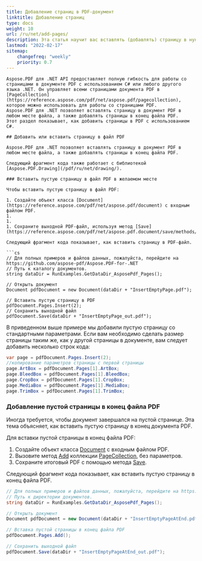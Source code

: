```yaml
---
title: Добавление страниц в PDF-документ
linktitle: Добавление страниц
type: docs
weight: 10
url: /ru/net/add-pages/
description: Эта статья научит вас вставлять (добавлять) страницу в нужное место PDF-файла. Узнайте, как перемещать, удалять (удалять) страницы из PDF-файла с помощью C#.
lastmod: "2022-02-17"
sitemap:
    changefreq: "weekly"
    priority: 0.7
---
```

<script type="application/ld+json">
{
    "@context": "https://schema.org",
    "@type": "TechArticle",
    "headline": "Добавление страниц в PDF с помощью C#",
    "alternativeHeadline": "Как добавить страницы в документ PDF",
    "author": {
        "@type": "Person",
        "name":"Анастасия Голубь",
        "givenName": "Анастасия",
        "familyName": "Голубь",
        "url":"https://www.linkedin.com/in/anastasiia-holub-750430225/"
    },
    "genre": "генерация документов PDF",
    "keywords": "pdf, c#, добавить страницу pdf, вставить страницу pdf",
    "wordcount": "302",
    "proficiencyLevel":"Начинающий",
    "publisher": {
        "@type": "Organization",
        "name": "Команда документации Aspose.PDF",
        "url": "https://products.aspose.com/pdf",
        "logo": "https://www.aspose.cloud/templates/aspose/img/products/pdf/aspose_pdf-for-net.svg",
        "alternateName": "Aspose",
        "sameAs": [
            "https://facebook.com/aspose.pdf/",
            "https://twitter.com/asposepdf",
            "https://www.youtube.com/channel/UCmV9sEg_QWYPi6BJJs7ELOg/featured",
            "https://www.linkedin.com/company/aspose",
            "https://stackoverflow.com/questions/tagged/aspose",
            "https://aspose.quora.com/",
            "https://aspose.github.io/"
        ],
        "contactPoint": [
            {
                "@type": "ContactPoint",
                "telephone": "+1 903 306 1676",
                "contactType": "sales",
                "areaServed": "US",
                "availableLanguage": "en"
            },
            {
                "@type": "ContactPoint",
                "telephone": "+44 141 628 8900",
                "contactType": "sales",
                "areaServed": "GB",
                "availableLanguage": "en"
            },
            {
                "@type": "ContactPoint",
                "telephone": "+61 2 8006 6987",
                "contactType": "sales",
                "areaServed": "AU",
                "availableLanguage": "en"
            }
        ]
    },
    "url": "/net/add-pages/",
    "mainEntityOfPage": {
        "@type": "WebPage",
        "@id": "/net/add-pages/"
    },
    "dateModified": "2022-02-04",
    "description": "Эта статья научит вас вставлять (добавлять) страницу в нужное место PDF-файла. Узнайте, как перемещать, удалять (удалять) страницы из PDF-файла с помощью C#."
}
</script>
```
Aspose.PDF для .NET API предоставляет полную гибкость для работы со страницами в документе PDF с использованием C# или любого другого языка .NET. Он управляет всеми страницами документа PDF в [PageCollection](https://reference.aspose.com/pdf/net/aspose.pdf/pagecollection), которое можно использовать для работы со страницами PDF.
Aspose.PDF для .NET позволяет вставлять страницу в документ PDF в любом месте файла, а также добавлять страницы в конец файла PDF.
Этот раздел показывает, как добавить страницы в PDF с использованием C#.

## Добавить или вставить страницу в файл PDF

Aspose.PDF для .NET позволяет вставлять страницу в документ PDF в любом месте файла, а также добавлять страницы в конец файла PDF.

Следующий фрагмент кода также работает с библиотекой [Aspose.PDF.Drawing](/pdf/ru/net/drawing/).

### Вставить пустую страницу в файл PDF в желаемом месте

Чтобы вставить пустую страницу в файл PDF:

1. Создайте объект класса [Document](https://reference.aspose.com/pdf/net/aspose.pdf/document) с входным файлом PDF.
1.
1.
1. Сохраните выходной PDF-файл, используя метод [Save](https://reference.aspose.com/pdf/net/aspose.pdf.document/save/methods/4).

Следующий фрагмент кода показывает, как вставить страницу в PDF-файл.

```cs
// Для полных примеров и файлов данных, пожалуйста, перейдите на https://github.com/aspose-pdf/Aspose.PDF-for-.NET
// Путь к каталогу документов.
string dataDir = RunExamples.GetDataDir_AsposePdf_Pages();

// Открыть документ
Document pdfDocument = new Document(dataDir + "InsertEmptyPage.pdf");

// Вставить пустую страницу в PDF
pdfDocument.Pages.Insert(2);
// Сохранить выходной файл
pdfDocument.Save(dataDir + "InsertEmptyPage_out.pdf");
```

В приведенном выше примере мы добавили пустую страницу со стандартными параметрами. Если вам необходимо сделать размер страницы таким же, как у другой страницы в документе, вам следует добавить
несколько строк кода:

```cs
var page = pdfDocument.Pages.Insert(2);
//копирование параметров страницы с первой страницы
page.ArtBox = pdfDocument.Pages[1].ArtBox;
page.BleedBox = pdfDocument.Pages[1].BleedBox;
page.CropBox = pdfDocument.Pages[1].CropBox;
page.MediaBox = pdfDocument.Pages[1].MediaBox;
page.TrimBox = pdfDocument.Pages[1].TrimBox;
```
### Добавление пустой страницы в конец файла PDF

Иногда требуется, чтобы документ завершался на пустой странице. Эта тема объясняет, как вставить пустую страницу в конец документа PDF.

Для вставки пустой страницы в конец файла PDF:

1. Создайте объект класса [Document](https://reference.aspose.com/pdf/net/aspose.pdf/document) с входным файлом PDF.
1. Вызовите метод [Add](https://reference.aspose.com/pdf/net/aspose.pdf.pagecollection/add/methods/1) коллекции [PageCollection](https://reference.aspose.com/pdf/net/aspose.pdf/pagecollection), без параметров.
1. Сохраните итоговый PDF с помощью метода [Save](https://reference.aspose.com/pdf/net/aspose.pdf.document/save/methods/4).

Следующий фрагмент кода показывает, как вставить пустую страницу в конец файла PDF.

```cs
// Для полных примеров и файлов данных, пожалуйста, перейдите на https://github.com/aspose-pdf/Aspose.PDF-for-.NET
// Путь к директории документов.
string dataDir = RunExamples.GetDataDir_AsposePdf_Pages();

// Открыть документ
Document pdfDocument = new Document(dataDir + "InsertEmptyPageAtEnd.pdf");

// Вставка пустой страницы в конец файла PDF
pdfDocument.Pages.Add();

// Сохранить выходной файл
pdfDocument.Save(dataDir + "InsertEmptyPageAtEnd_out.pdf");
```

<script type="application/ld+json">
{
    "@context": "http://schema.org",
    "@type": "SoftwareApplication",
    "name": "Aspose.PDF для .NET Library",
    "image": "https://www.aspose.cloud/templates/aspose/img/products/pdf/aspose_pdf-for-net.svg",
    "url": "https://www.aspose.com/",
    "publisher": {
        "@type": "Organization",
        "name": "Aspose.PDF",
        "url": "https://products.aspose.com/pdf",
        "logo": "https://www.aspose.cloud/templates/aspose/img/products/pdf/aspose_pdf-for-net.svg",
        "alternateName": "Aspose",
        "sameAs": [
            "https://facebook.com/aspose.pdf/",
            "https://twitter.com/asposepdf",
            "https://www.youtube.com/channel/UCmV9sEg_QWYPi6BJJs7ELOg/featured",
            "https://www.linkedin.com/company/aspose",
            "https://stackoverflow.com/questions/tagged/aspose",
            "https://aspose.quora.com/",
            "https://aspose.github.io/"
        ],
        "contactPoint": [
            {
                "@type": "ContactPoint",
                "telephone": "+1 903 306 1676",
                "contactType": "продажи",
                "areaServed": "US",
                "availableLanguage": "en"
            },
            {
                "@type": "ContactPoint",
                "telephone": "+44 141 628 8900",
                "contactType": "продажи",
                "areaServed": "GB",
                "availableLanguage": "en"
            },
            {
                "@type": "ContactPoint",
                "telephone": "+61 2 8006 6987",
                "contactType": "продажи",
                "areaServed": "AU",
                "availableLanguage": "en"
            }
        ]
    },
    "offers": {
        "@type": "Offer",
        "price": "1199",
        "priceCurrency": "USD"
    },
    "applicationCategory": "Библиотека манипуляции PDF для .NET",
    "downloadUrl": "https://www.nuget.org/packages/Aspose.PDF/",
    "operatingSystem": "Windows, MacOS, Linux",
    "screenshot": "https://docs.aspose.com/pdf/net/create-pdf-document/screenshot.png",
    "softwareVersion": "2022.1",
    "aggregateRating": {
        "@type": "AggregateRating",
        "ratingValue": "5",
        "ratingCount": "16"
    }
}
</script>
```

